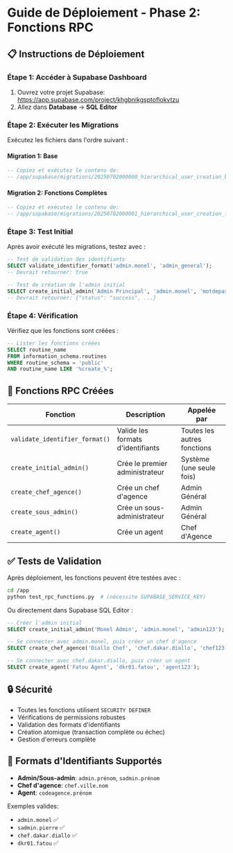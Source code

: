 # Guide de Déploiement - Phase 2: Fonctions RPC

## 📋 Instructions de Déploiement

### Étape 1: Accéder à Supabase Dashboard
1. Ouvrez votre projet Supabase: https://app.supabase.com/project/khgbnikgsptoflokvtzu
2. Allez dans **Database** → **SQL Editor**

### Étape 2: Exécuter les Migrations
Exécutez les fichiers dans l'ordre suivant :

#### Migration 1: Base
```sql
-- Copiez et exécutez le contenu de:
-- /app/supabase/migrations/20250702000000_hierarchical_user_creation_base.sql
```

#### Migration 2: Fonctions Complètes
```sql
-- Copiez et exécutez le contenu de:
-- /app/supabase/migrations/20250702000001_hierarchical_user_creation_full.sql
```

### Étape 3: Test Initial
Après avoir exécuté les migrations, testez avec :

```sql
-- Test de validation des identifiants
SELECT validate_identifier_format('admin.monel', 'admin_general');
-- Devrait retourner: true

-- Test de création de l'admin initial
SELECT create_initial_admin('Admin Principal', 'admin.monel', 'motdepasse123');
-- Devrait retourner: {"status": "success", ...}
```

### Étape 4: Vérification
Vérifiez que les fonctions sont créées :

```sql
-- Lister les fonctions créées
SELECT routine_name 
FROM information_schema.routines 
WHERE routine_schema = 'public' 
AND routine_name LIKE '%create_%';
```

## 🎯 Fonctions RPC Créées

| Fonction | Description | Appelée par |
|----------|-------------|-------------|
| `validate_identifier_format()` | Valide les formats d'identifiants | Toutes les autres fonctions |
| `create_initial_admin()` | Crée le premier administrateur | Système (une seule fois) |
| `create_chef_agence()` | Crée un chef d'agence | Admin Général |
| `create_sous_admin()` | Crée un sous-administrateur | Admin Général |
| `create_agent()` | Crée un agent | Chef d'Agence |

## ✅ Tests de Validation

Après déploiement, les fonctions peuvent être testées avec :

```bash
cd /app
python test_rpc_functions.py  # (nécessite SUPABASE_SERVICE_KEY)
```

Ou directement dans Supabase SQL Editor :

```sql
-- Créer l'admin initial
SELECT create_initial_admin('Monel Admin', 'admin.monel', 'admin123');

-- Se connecter avec admin.monel, puis créer un chef d'agence
SELECT create_chef_agence('Diallo Chef', 'chef.dakar.diallo', 'chef123', 1);

-- Se connecter avec chef.dakar.diallo, puis créer un agent
SELECT create_agent('Fatou Agent', 'dkr01.fatou', 'agent123');
```

## 🔒 Sécurité

- Toutes les fonctions utilisent `SECURITY DEFINER`
- Vérifications de permissions robustes
- Validation des formats d'identifiants
- Création atomique (transaction complète ou échec)
- Gestion d'erreurs complète

## 📝 Formats d'Identifiants Supportés

- **Admin/Sous-admin**: `admin.prénom`, `sadmin.prénom`
- **Chef d'agence**: `chef.ville.nom`
- **Agent**: `codeagence.prénom`

Exemples valides:
- `admin.monel` ✅
- `sadmin.pierre` ✅
- `chef.dakar.diallo` ✅
- `dkr01.fatou` ✅